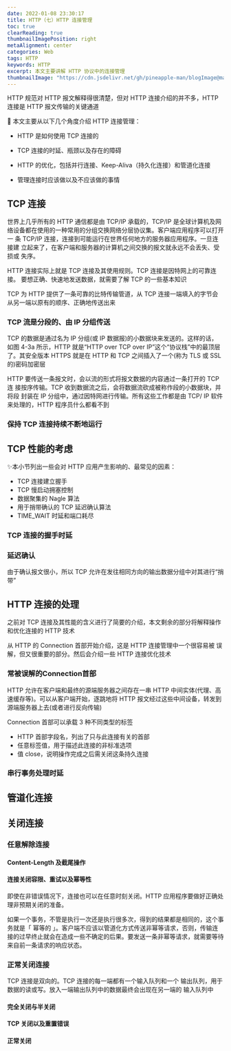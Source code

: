```yaml
---
date: 2022-01-08 23:30:17
title: HTTP（七）HTTP 连接管理
toc: true
clearReading: true
thumbnailImagePosition: right
metaAlignment: center
categories: Web
tags: HTTP
keywords: HTTP
excerpt: 本文主要讲解 HTTP 协议中的连接管理
thumbnailImage: "https://cdn.jsdelivr.net/gh/pineapple-man/blogImage@main/image/http权威指南.jpg"
---
```


<!-- toc -->

HTTP 规范对 HTTP 报文解释得很清楚，但对 HTTP 连接介绍的并不多，HTTP 连接是 HTTP 报文传输的关键通道

:notebook: 本文主要从以下几个角度介绍 HTTP 连接管理：

- HTTP 是如何使用 TCP 连接的

- TCP 连接的时延、瓶颈以及存在的障碍

- HTTP 的优化，包括并行连接、Keep-Aliva（持久化连接）和管道化连接

- 管理连接时应该做以及不应该做的事情

## TCP 连接

世界上几乎所有的 HTTP 通信都是由 TCP/IP 承载的，TCP/IP 是全球计算机及网络设备都在使用的一种常用的分组交换网络分层协议集。客户端应用程序可以打开一 条 TCP/IP 连接，连接到可能运行在世界任何地方的服务器应用程序。一旦连接建 立起来了，在客户端和服务器的计算机之间交换的报文就永远不会丢失、受损或 失序。

HTTP 连接实际上就是 TCP 连接及其使用规则。TCP 连接是因特网上的可靠连接。 要想正确、快速地发送数据，就需要了解 TCP 的一些基本知识

TCP 为 HTTP 提供了一条可靠的比特传输管道，从 TCP 连接一端填入的字节会从另一端以原有的顺序、正确地传送出来

### TCP 流是分段的、由 IP 分组传送

TCP 的数据是通过名为 IP 分组(或 IP 数据报)的小数据块来发送的。这样的话， 如图 4-3a 所示，HTTP 就是“HTTP over TCP over IP”这个“协议栈”中的最顶层 了。其安全版本 HTTPS 就是在 HTTP 和 TCP 之间插入了一个(称为 TLS 或 SSL 的)密码加密层

HTTP 要传送一条报文时，会以流的形式将报文数据的内容通过一条打开的 TCP 连 接按序传输。TCP 收到数据流之后，会将数据流砍成被称作段的小数据块，并将段 封装在 IP 分组中，通过因特网进行传输。所有这些工作都是由 TCP/ IP 软件来处理的，HTTP 程序员什么都看不到

### 保持 TCP 连接持续不断地运行

## TCP 性能的考虑

:sparkles:本小节列出一些会对 HTTP 应用产生影响的、最常见的因素：

- TCP 连接建立握手
- TCP 慢启动拥塞控制
- 数据聚集的 Nagle 算法
- 用于捎带确认的 TCP 延迟确认算法
- TIME_WAIT 时延和端口耗尽

### TCP 连接的握手时延

### 延迟确认

由于确认报文很小，所以 TCP 允许在发往相同方向的输出数据分组中对其进行“捎 带”

## HTTP 连接的处理

之前对 TCP 连接及其性能的含义进行了简要的介绍，本文剩余的部分将解释操作和优化连接的 HTTP 技术

从 HTTP 的 Connection 首部开始介绍，这是 HTTP 连接管理中一个很容易被 误解，但又很重要的部分。然后会介绍一些 HTTP 连接优化技术

### 常被误解的**Connection**首部

HTTP 允许在客户端和最终的源端服务器之间存在一串 HTTP 中间实体(代理、高速缓存等)。可以从客户端开始，逐跳地将 HTTP 报文经过这些中间设备，转发到源端服务器上去(或者进行反向传输)

Connection 首部可以承载 3 种不同类型的标签

- HTTP 首部字段名，列出了只与此连接有关的首部
- 任意标签值，用于描述此连接的非标准选项
- 值 close，说明操作完成之后需关闭这条持久连接

### 串行事务处理时延

## 管道化连接

## 关闭连接

### 任意解除连接

#### Content-Length 及截尾操作

#### 连接关闭容限、重试以及幂等性

即使在非错误情况下，连接也可以在任意时刻关闭。HTTP 应用程序要做好正确处理非预期关闭的准备。

如果一个事务，不管是执行一次还是执行很多次，得到的结果都是相同的，这个事务就是「 幂等的 」。客户端不应该以管道化方式传送非幂等请求，否则，传输连接的过早终止就会在造成一些不确定的后果。要发送一条非幂等请求，就需要等待来自前一条请求的响应状态。

### 正常关闭连接

TCP 连接是双向的。TCP 连接的每一端都有一个输入队列和一个 输出队列，用于数据的读或写。放入一端输出队列中的数据最终会出现在另一端的 输入队列中

#### 完全关闭与半关闭

#### TCP 关闭以及重置错误

#### 正常关闭
